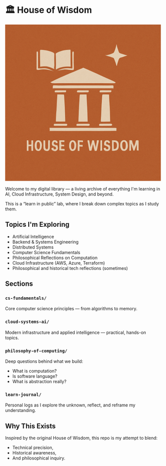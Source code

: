 # 🏛️ House of Wisdom

![House of Wisdom Banner](./banner.png)

Welcome to my digital library — a living archive of everything I'm learning in AI, Cloud Infrastructure, System Design, and beyond.

This is a “learn in public” lab, where I break down complex topics as I study them.

## Topics I'm Exploring
- Artificial Intelligence
- Backend & Systems Engineering
- Distributed Systems
- Computer Science Fundamentals
- Philosophical Reflections on Computation
- Cloud Infrastructure (AWS, Azure, Terraform)
- Philosophical and historical tech reflections (sometimes)

## Sections

### `cs-fundamentals/`
Core computer science principles — from algorithms to memory.

### `cloud-systems-ai/`
Modern infrastructure and applied intelligence — practical, hands-on topics.

### `philosophy-of-computing/`
Deep questions behind what we build:
- What is computation?
- Is software language?
- What is abstraction really?

### `learn-journal/`
Personal logs as I explore the unknown, reflect, and reframe my understanding.

## Why This Exists

Inspired by the original House of Wisdom, this repo is my attempt to blend:
- Technical precision,
- Historical awareness,
- And philosophical inquiry.
